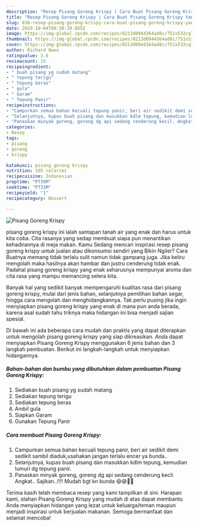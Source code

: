 ```yaml
---
description: "Resep Pisang Goreng Krispy | Cara Buat Pisang Goreng Krispy Yang Paling Enak"
title: "Resep Pisang Goreng Krispy | Cara Buat Pisang Goreng Krispy Yang Paling Enak"
slug: 636-resep-pisang-goreng-krispy-cara-buat-pisang-goreng-krispy-yang-paling-enak
date: 2020-10-04T09:38:39.055Z
image: https://img-global.cpcdn.com/recipes/8213d0944364ad8c/751x532cq70/pisang-goreng-krispy-foto-resep-utama.jpg
thumbnail: https://img-global.cpcdn.com/recipes/8213d0944364ad8c/751x532cq70/pisang-goreng-krispy-foto-resep-utama.jpg
cover: https://img-global.cpcdn.com/recipes/8213d0944364ad8c/751x532cq70/pisang-goreng-krispy-foto-resep-utama.jpg
author: Richard Owen
ratingvalue: 3.6
reviewcount: 15
recipeingredient:
- " buah pisang yg sudah matang"
- " tepung terigu"
- " tepung beras"
- " gula"
- " Garam"
- " Tepung Panir"
recipeinstructions:
- "Campurkan semua bahan kecuali tepung panir, beri air sedikit demi sedikit sambil diaduk,usahakan jangan terlalu encer ya bunda.."
- "Selanjutnya, kupas buah pisang dan masukkan kdlm tepung, kemudian lumuri dg tepung panir."
- "Panaskan minyak goreng, goreng dg api sedang cenderung kecil. Angkat.. Sajikan..!!!! Mudah bgt kn bunda 😄😄👌🏼"
categories:
- Resep
tags:
- pisang
- goreng
- krispy

katakunci: pisang goreng krispy 
nutrition: 195 calories
recipecuisine: Indonesian
preptime: "PT39M"
cooktime: "PT33M"
recipeyield: "1"
recipecategory: Dessert

---
```



![Pisang Goreng Krispy](https://img-global.cpcdn.com/recipes/8213d0944364ad8c/751x532cq70/pisang-goreng-krispy-foto-resep-utama.jpg)


pisang goreng krispy ini ialah santapan tanah air yang enak dan harus untuk kita coba. Cita rasanya yang sedap membuat siapa pun menantikan kehadirannya di meja makan.
Kamu Sedang mencari inspirasi resep pisang goreng krispy untuk jualan atau dikonsumsi sendiri yang Bikin Ngiler? Cara Buatnya memang tidak terlalu sulit namun tidak gampang juga. Jika keliru mengolah maka hasilnya akan hambar dan justru cenderung tidak enak. Padahal pisang goreng krispy yang enak seharusnya mempunyai aroma dan cita rasa yang mampu memancing selera kita.

Banyak hal yang sedikit banyak mempengaruhi kualitas rasa dari pisang goreng krispy, mulai dari jenis bahan, selanjutnya pemilihan bahan segar, hingga cara mengolah dan menghidangkannya. Tak perlu pusing jika ingin menyiapkan pisang goreng krispy yang enak di mana pun anda berada, karena asal sudah tahu triknya maka hidangan ini bisa menjadi sajian spesial.




Di bawah ini ada beberapa cara mudah dan praktis yang dapat diterapkan untuk mengolah pisang goreng krispy yang siap dikreasikan. Anda dapat menyiapkan Pisang Goreng Krispy menggunakan 6 jenis bahan dan 3 langkah pembuatan. Berikut ini langkah-langkah untuk menyiapkan hidangannya.

<!--inarticleads1-->

##### Bahan-bahan dan bumbu yang dibutuhkan dalam pembuatan Pisang Goreng Krispy:

1. Sediakan  buah pisang yg sudah matang
1. Sediakan  tepung terigu
1. Sediakan  tepung beras
1. Ambil  gula
1. Siapkan  Garam
1. Gunakan  Tepung Panir




<!--inarticleads2-->

##### Cara membuat Pisang Goreng Krispy:

1. Campurkan semua bahan kecuali tepung panir, beri air sedikit demi sedikit sambil diaduk,usahakan jangan terlalu encer ya bunda..
1. Selanjutnya, kupas buah pisang dan masukkan kdlm tepung, kemudian lumuri dg tepung panir.
1. Panaskan minyak goreng, goreng dg api sedang cenderung kecil. Angkat.. Sajikan..!!!! Mudah bgt kn bunda 😄😄👌🏼




Terima kasih telah membaca resep yang kami tampilkan di sini. Harapan kami, olahan Pisang Goreng Krispy yang mudah di atas dapat membantu Anda menyiapkan hidangan yang lezat untuk keluarga/teman maupun menjadi inspirasi untuk berjualan makanan. Semoga bermanfaat dan selamat mencoba!
